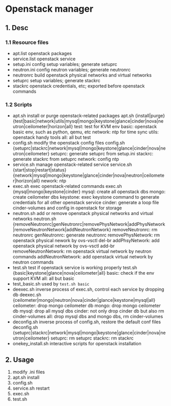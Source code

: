 # Openstack manager
## 1. Desc
### 1.1 Resource files
 - apt.list
   openstack packages 
 - service.list
   openstack service
 - setup.ini
   config setup variables; generate setuprc
 - neutron.ini
   config neutron variables; generate neutronrc
 - neutronrc
   build openstack physical networks and virtual networks
 - setuprc
   setup variables; generate stackrc
 - stackrc
   openstack credentials, etc; exported before openstack commands

### 1.2 Scripts
 - apt.sh
   install or purge openstack-related packages
   apt.sh {install|purge} {test|basic|network|utils|mysql|mongo|keystone|glance|cinder|nova|neutron|ceilometer|horizon|all}
   test: test for KVM env
   basic: openstack basic env, such as python, qemu, etc
   network: ntp for time sync
   utils: openstack handy tools
   all: all but test
 - config.sh
   modify the openstack config files
   config.sh {setuprc|stackrc|network|mysql|mongo|keystone|glance|cinder|nova|neutron|ceilometer}
   setuprc: generate setuprc from setup.ini
   stackrc: generate stackrc from setuprc
   network: config ntp
 - service.sh
   manage openstack-related service
   service.sh {start|stop|restart|status} {network|mysql|mongo|keystone|glance|cinder|nova|neutron|ceilometer|horizon|all} 
   nework: ntp
 - exec.sh
   exec openstack-related commands
   exec.sh {mysql|mongo|keystone|cinder}
   mysql: create all openstack dbs
   mongo: create ceilometer dbs
   keystone: exec keystone command to generate credentials for all other openstack service
   cinder: generate a loop file cinder-volumes and config in openstack for storage
 - neutron.sh
   add or remove openstack physical networks and virtual networks
   neutron.sh {removeNeutronrc|genNeutronrc|removePhysNetwork|addPhysNetwork|removeNeutronNetwork|addNeutronNetwork}
   removeNeutronrc: rm neutronrc
   genNeutronrc: generate neutronrc
   removePhysNetwork: rm openstack physical nework by ovs-vsctl del-br
   addPhsyNetwork: add openstack physical network by ovs-vsctl add-br
   removeNeutronNetwork: rm openstack virtual network by neutron commands
   addNeutronNetwork: add openstack virtual network by neutron commands
 - test.sh
   test if openstack service is working properly
   test.sh {basic|keystone|glance|nova|ceilometer|all}
   basic: check if the env support KVM
   all: all but basic
 - test_basic.sh
   used by `test.sh basic`
 - deexec.sh
   inverse process of exec.sh, control each service by dropping db
   deexec.sh {ceilometer|mongo|neutron|nova|cinder|glance|keystone|mysql|all}
   ceilometer: drop mongo ceilometer db
   mongo: drop mongo ceilometer db
   mysql: drop all mysql dbs
   cinder: not only drop cinder db but also rm cinder-volumes
   all: drop mysql dbs and mongo dbs, rm cinder-volumes
 - deconfig.sh
   inverse process of config.sh, restore the default conf files
   deconfig.sh {setuprc|stackrc|network|mysql|mongo|keystone|glance|cinder|nova|neutron|ceilometer}
   setuprc: rm setuprc
   stackrc: rm stackrc
 - onekey_install.sh
   interactive scripts for openstack installation 

## 2. Usage
1. modify .ini files
2. apt.sh install
3. config.sh 
4. service.sh restart
5. exec.sh
6. test.sh


